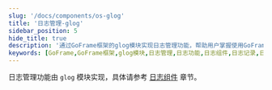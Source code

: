 ```yaml
---
slug: '/docs/components/os-glog'
title: '日志管理-glog'
sidebar_position: 5
hide_title: true
description: '通过GoFrame框架的glog模块实现日志管理功能，帮助用户掌握使用GoFrame框架进行高效日志处理的方法与技巧。详细了解模块化设计与日志记录的使用方式。'
keywords: [GoFrame,GoFrame框架,glog模块,日志管理,日志功能,日志组件,日志记录,日志处理,开发框架,模块化设计]
---
```


日志管理功能由 `glog` 模块实现，具体请参考 [日志组件](../../核心组件/日志组件/日志组件.md) 章节。